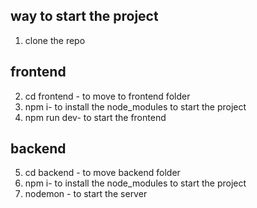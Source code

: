 




## way to start the project

 1. clone the repo
 ## frontend
 2. cd frontend - to move to frontend folder
 3. npm i- to install the node_modules to start the project
 4. npm run dev- to start the frontend
 ## backend
 5. cd backend - to move backend folder
 6. npm i- to install the node_modules to start the project
 7. nodemon - to start the server





  